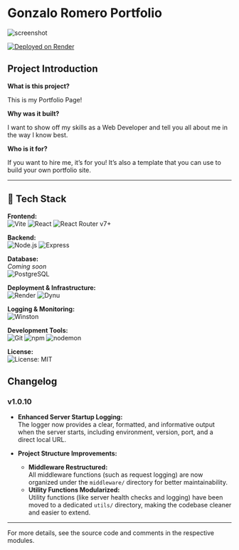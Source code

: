 # Gonzalo Romero Portfolio

![screenshot](./frontend/public/gonzalowebdev.jpg)

[![Deployed on Render](https://img.shields.io/badge/Deployed%20on-Render-46E3B7?logo=render&logoColor=white&style=for-the-badge)](https://gonzalorwebdev.mywire.org/)

## Project Introduction

<!-- What is the project about? Why did you build it? Who was it built for? -->

**What is this project?**

This is my Portfolio Page!

**Why was it built?**

I want to show off my skills as a Web Developer and tell you all about me in the way I know best.

**Who is it for?**

If you want to hire me, it’s for you! It’s also a template that you can use to build your own portfolio site. 

---

## 🚀 Tech Stack

**Frontend:**  
![Vite](https://img.shields.io/badge/-Vite-646CFF?logo=vite&logoColor=white&style=for-the-badge)
![React](https://img.shields.io/badge/-React-20232A?logo=react&logoColor=61DAFB&style=for-the-badge)
![React Router v7+](https://img.shields.io/badge/-React_Router_v7-CA4245?logo=react-router&logoColor=white&style=for-the-badge)

**Backend:**  
![Node.js](https://img.shields.io/badge/-Node.js-43853D?logo=node.js&logoColor=white&style=for-the-badge)
![Express](https://img.shields.io/badge/-Express-000000?logo=express&logoColor=white&style=for-the-badge)

**Database:**  
_Coming soon_  
![PostgreSQL](https://img.shields.io/badge/-PostgreSQL-316192?logo=postgresql&logoColor=white&style=for-the-badge)

**Deployment & Infrastructure:**  
![Render](https://img.shields.io/badge/-Render-46E3B7?logo=render&logoColor=white&style=for-the-badge)
![Dynu](https://img.shields.io/badge/-Dynu-0085CA?logo=dyndns&logoColor=white&style=for-the-badge)

**Logging & Monitoring:**  
![Winston](https://img.shields.io/badge/-Winston-000000?logo=nodedotjs&logoColor=white&style=for-the-badge)

**Development Tools:**  
![Git](https://img.shields.io/badge/-Git-F05032?logo=git&logoColor=white&style=for-the-badge)
![npm](https://img.shields.io/badge/-npm-CB3837?logo=npm&logoColor=white&style=for-the-badge)
![nodemon](https://img.shields.io/badge/-nodemon-76D04B?logo=nodemon&logoColor=white&style=for-the-badge)

**License:**  
![License: MIT](https://img.shields.io/badge/License-MIT-yellow?style=for-the-badge)

## Changelog

### v1.0.10

- **Enhanced Server Startup Logging:**  
  The logger now provides a clear, formatted, and informative output when the server starts, including environment, version, port, and a direct local URL.

- **Project Structure Improvements:**  
  - **Middleware Restructured:**  
    All middleware functions (such as request logging) are now organized under the `middleware/` directory for better maintainability.
  - **Utility Functions Modularized:**  
    Utility functions (like server health checks and logging) have been moved to a dedicated `utils/` directory, making the codebase cleaner and easier to extend.

---

For more details, see the source code and comments in the respective modules.